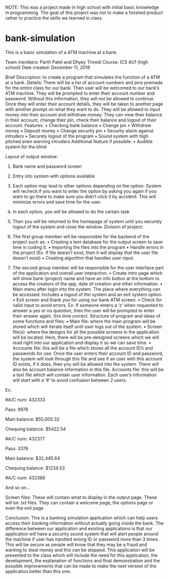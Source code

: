 NOTE: This was a project made in high school with initial basic knowledge in programming. The goal of this project was not to make a finished product rather to practice the skills we learned in class. 
# bank-simulation
This is a basic simulation of a ATM machine at a bank.

Team members: Parth Patel and Dhyey Trivedi
Course: ICS 4U1 (high school)
Date created: December 11, 2018

Brief Description: to create a program that simulates the function of a ATM at a bank. 
Details: There will be a list of account numbers and pins premade for the entire class for our bank. Then user will be welcomed to our bank’s ATM machine. They will be prompted to enter their account number and password. Without this information, they will not be allowed to continue. Once they will enter their account details, they will be taken to another page with another prompt on what they want to do. They will be allowed to input money into their account and withdraw money. They can view their balance in their account, change their pin, check their balance and logout of their account.
Features:
•	Checking bank balance
•	Change pin
•	Withdraw money
•	Deposit money
•	Change security pin
•	Security alarm against intruders
•	Securely logout of the program
•	Sound system with high pitched siren warning intruders
Additional feature if possible:
•	Audible system for the blind

Layout of output window:
1.	Bank name and password screen
2.	Entry into system with options available
3.	Each option may lead to other options depending on the option. System will recheck if you want to enter the option by asking you again if you want to go there to make sure you didn’t click it by accident. This will minimize errors and save time for the user. 
4.	In each option, you will be allowed to do the certain task
5.	Then you will be returned to the homepage of system until you securely logout of the system and close the window.
Division of project:
1.	The first group member will be responsible for the backend of the project such as:
•	Creating a text database for the output screen to save time in coding it.
•	Importing the files into the program
•	Handle errors in the project (Ex. If file doesn’t exist, then it will display that the user file doesn’t exist)
•	Creating algorithm that handles user input.

2.	The second group member will be responsible for the user interface part of the application and overall user interaction.
•	Create intro page which will show bank (project) name and have an info button at the bottom to access the creators of the app, date of creation and other information.
•	Main menu after login into the system. The place where everything can be accessed. Includes a logout of the system and an exit system option. 
•	Exit screen and thank you for using our bank ATM screen.
•	Check for valid input to avoid errors. Ex. If someone enters a ‘z’ when requested to answer a yes or no question, then the user will be prompted to enter their answer again, this time correct.
Structure of program and ideas of some functions and files:
•	Main file: where the main program will be stored which will iterate itself until user logs out of the system.
•	Screen file(s): where the designs for all the possible screens in the application will be located. Here, there will be pre-designed screens which we will read right into our application and display it so we can save time. 
•	Accounts file: this will be a file which stores all the account ID’s and passwords for use. Once the user enters their account ID and password, the system will look through this file and see if an user with this account ID exists, if it does, then you will be allowed into the system. There will also be account balance information in this file. 
Accounts file: this will be a text file which will contain user information. Each user’s information will start with a ‘#’ to avoid confusion between 2 users.

Ex.

#A/C num: 432333

Pass: 9976

Main balance: $55,000.32

Chequing balance: $5422.54

#A/C num: 432377

Pass: 3376

Main balance: $32,445.64

Chequing balance: $1234.53

#A/C num: 432366


And so on…

Screen files: These will contain what to display in the output page. These will be .txt files. They can contain a welcome page, the options page or even the exit page.


Conclusion:
This is a banking simulation application which can help users access their banking information without actually going inside the bank. The difference between our application and existing applications is that our application will have a security sound system that will alert people around the machine if user has inputted wrong ID or password more than 3 times. This will be secure as people will know that they may be a fraud and wanting to steal money and this can be stopped. This application will be presented to the class which will include the need for this application, the development, the explanation of functions and final demonstration and the possible improvements that can be made to make the next version of the application better than this one.


